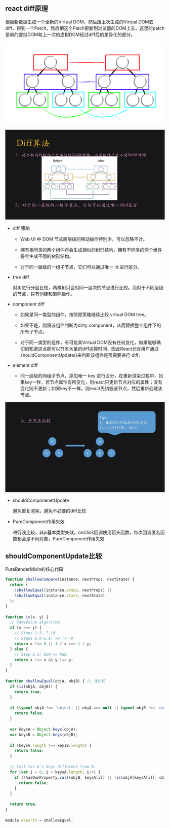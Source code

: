 ## react diff原理

根据新数据生成一个全新的Virtual DOM，然后跟上次生成的Virtual DOM去 diff，得到一个Patch，然后把这个Patch更新到浏览器的DOM上去，这里的patch是新的虚拟DOM和上一次的虚拟DOM经过diff后的差异化的部分。

![compare](../images/compare.png )

![diff](../images/diff.webp )

* diff 策略

  - Web UI 中 DOM 节点跨层级的移动操作特别少，可以忽略不计。

  - 拥有相同类的两个组件将会生成相似的树形结构，拥有不同类的两个组件将会生成不同的树形结构。

  - 对于同一层级的一组子节点，它们可以通过唯一 id 进行区分。

* tree diff

  对树进行分层比较，两棵树只会对同一层次的节点进行比较。而对于不同层级的节点，只有创建和删除操作。

* component diff

  - 如果是同一类型的组件，按照原策略继续比较 virtual DOM tree。

  - 如果不是，则将该组件判断为dirty component，从而替换整个组件下的所有子节点。

  - 对于同一类型的组件，有可能其Virtual DOM没有任何变化，如果能够确切的知道这点那可以节省大量的diff运算时间，因此React允许用户通过 shouldComponentUpdate()来判断该组件是否需要进行 diff。

* element diff

  - 同一层级的同组子节点，添加唯一 key 进行区分，在重新渲染过程中，如果key一样，若节点属性有所变化，则react只更新节点对应的属性；没有变化则不更新；如果key不一样，则react先销毁该节点，然后重新创建该节点。

![diff](../images/key.webp )


* shouldComponenetUpdate

  避免重复渲染，避免不必要的diff比较

* PureComponent作用失效

  进行浅比较，非js基本类型失效，onClick回调使用箭头函数，每次回调匿名函数都会是不同对象，PureComponent作用失效


## shouldComponentUpdate比较

PureRenderMixin的核心代码

```js
function shallowCompare(instance, nextProps, nextState) {
  return (
    !shallowEqual(instance.props, nextProps) ||
    !shallowEqual(instance.state, nextState)
  );
}

function is(x, y) {
  // SameValue algorithm
  if (x === y) {
    // Steps 1-5, 7-10
    // Steps 6.b-6.e: +0 != -0
    return x !== 0 || 1 / x === 1 / y;
  } else {
    // Step 6.a: NaN == NaN
    return x !== x && y !== y;
  }
}

function shallowEqual(objA, objB) { // 浅比较
  if (is(objA, objB)) {
    return true;
  }

  if (typeof objA !== 'object' || objA === null || typeof objB !== 'object' || objB === null) {
    return false;
  }

  var keysA = Object.keys(objA);
  var keysB = Object.keys(objB);

  if (keysA.length !== keysB.length) {
    return false;
  }

  // Test for A's keys different from B.
  for (var i = 0; i < keysA.length; i++) {
    if (!hasOwnProperty.call(objB, keysA[i]) || !is(objA[keysA[i]], objB[keysA[i]])) {
      return false;
    }
  }

  return true;
}

module.exports = shallowEqual;
```
